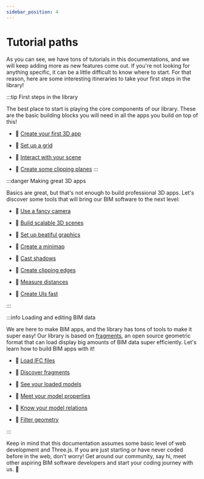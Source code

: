 ```yaml
---
sidebar_position: 4
---
```


# Tutorial paths

As you can see, we have tons of tutorials in this documentations, and we will keep adding more as new features come out. If you're not looking for anything specific, it can be a little difficult to know where to start. For that reason, here are some interesting itineraries to take your first steps in the library!



:::tip First steps in the library

The best place to start is playing the core components of our library. These are the basic building blocks you will need in all the apps you build on top of this!

- 📘 [Create your first 3D app](../Tutorials/Components/Core/Worlds.mdx) 

- 📘 [Set up a grid](../Tutorials/Components/Core/Grids.mdx) 

- 📘 [Interact with your scene](../Tutorials/Components/Core/Raycasters.mdx) 

- 📘 [Create some clipping planes](../Tutorials/Components/Core/Clipper.mdx) 
:::

:::danger Making great 3D apps

Basics are great, but that's not enough to build professional 3D apps. Let's discover some tools that will bring our BIM software to the next level:

- 📙 [Use a fancy camera](../Tutorials/Components/Core/OrthoPerspectiveCamera.mdx) 

- 📙 [Build scalable 3D scenes](../Tutorials/Components/Core/Cullers.mdx)

- 📙 [Set up beatiful graphics](../Tutorials/Components/Front/PostproductionRenderer.mdx)

- 📙 [Create a minimap](../Tutorials/Components/Core/MiniMap.mdx)

- 📙 [Cast shadows](../Tutorials/Components/Front/ShadowDropper.mdx)

- 📙 [Create clipping edges](../Tutorials/Components/Front/EdgesClipper.mdx)

- 📙 [Measure distances](../Tutorials/Components/Front/LengthMeasurement.mdx)

- 📙 [Create UIs fast](../Tutorials/UserInterface/)

:::

:::info Loading and editing BIM data

We are here to make BIM apps, and the library has tons of tools to make it super easy! Our library is based on [fragments](https://github.com/ThatOpen/engine_fragment), an open source geometric format that can load display big amounts of BIM data super efficiently. Let's learn how to build BIM apps with it!

- 📕 [Load IFC files](../Tutorials/Components/Core/IfcLoader.mdx)

- 📕 [Discover fragments](../Tutorials/Components/Core/FragmentsManager.mdx)

- 📕 [See your loaded models](../Tutorials/UserInterface/OBC/ModelsList.mdx)

- 📕 [Meet your model properties](../Tutorials/UserInterface/OBC/ElementProperties.mdx)

<!-- - 📕 [Touching BIM models](../Tutorials/FragmentHighlighter.mdx) -->

<!-- - 📕 [Navigating floorplans](../Tutorials/FragmentPlans.mdx) -->

- 📕 [Know your model relations](../Tutorials/Components/Core/IfcRelationsIndexer.mdx)

<!-- - 📕 [Building trees](../Tutorials/UserInterface/OBC/RelationsTree.mdx) -->

- 📕 [Filter geometry](../Tutorials/Components/Core/Hider.mdx)

<!-- - 📕 [Writing properties](../Tutorials/IfcPropertiesManager.mdx) -->

:::



Keep in mind that this documentation assumes some basic level of web development and Three.js. If you are just starting or have never coded before in the web, don't worry! Get around our community, say hi, meet other aspiring BIM software developers and start your coding journey with us. 🚀